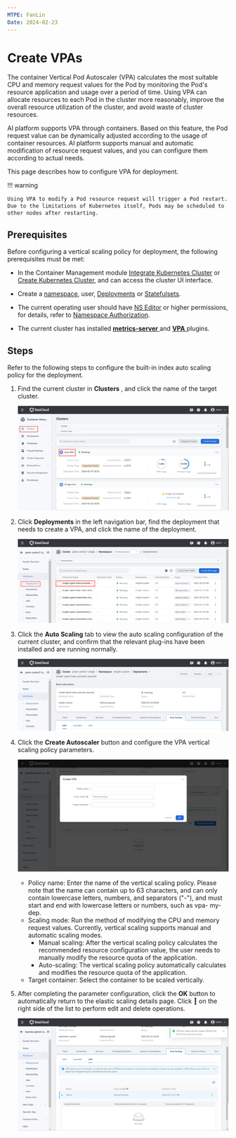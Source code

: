 ```yaml
---
MTPE: FanLin
Date: 2024-02-23
---
```


# Create VPAs

The container Vertical Pod Autoscaler (VPA) calculates the most suitable CPU and memory request values ​​for the Pod by monitoring the Pod's resource application and usage over a period of time. Using VPA can allocate resources to each Pod in the cluster more reasonably, improve the overall resource utilization of the cluster, and avoid waste of cluster resources.

AI platform supports VPA through containers. Based on this feature, the Pod request value can be dynamically adjusted according to the usage of container resources. AI platform supports manual and automatic modification of resource request values, and you can configure them according to actual needs.

This page describes how to configure VPA for deployment.

!!! warning

    Using VPA to modify a Pod resource request will trigger a Pod restart. Due to the limitations of Kubernetes itself, Pods may be scheduled to other nodes after restarting.

## Prerequisites

Before configuring a vertical scaling policy for deployment, the following prerequisites must be met:

- In the Container Management module [Integrate Kubernetes Cluster](../clusters/integrate-cluster.md) or [Create Kubernetes Cluster](../clusters/create-cluster.md), and can access the cluster UI interface.

- Create a [namespace](../namespaces/createns.md), user, [Deployments](../workloads/create-deployment.md) or [Statefulsets](../workloads/create-statefulset.md).

- The current operating user should have [NS Editor](../permissions/permission-brief.md#ns-editor) or higher permissions, for details, refer to [Namespace Authorization](../namespaces/createns.md).

- The current cluster has installed [ __metrics-server__ ](install-metrics-server.md) and [ __VPA__ ](install-vpa.md) plugins.

## Steps

Refer to the following steps to configure the built-in index auto scaling policy for the deployment.

1. Find the current cluster in __Clusters__ , and click the name of the target cluster.

    ![Clusters](../images/deploy01.png)

2. Click __Deployments__ in the left navigation bar, find the deployment that needs to create a VPA, and click the name of the deployment.

    ![Deployments](../images/createScale.png)

3. Click the __Auto Scaling__ tab to view the auto scaling configuration of the current cluster, and confirm that the relevant plug-ins have been installed and are running normally.

    ![VPA](../images/createVpaScale.png)

4. Click the __Create Autoscaler__ button and configure the VPA vertical scaling policy parameters.

    ![Create Autoscaler](../images/createVpaScale01.png)

    - Policy name: Enter the name of the vertical scaling policy. Please note that the name can contain up to 63 characters, and can only contain lowercase letters, numbers, and separators ("-"), and must start and end with lowercase letters or numbers, such as vpa- my-dep.
    - Scaling mode: Run the method of modifying the CPU and memory request values. Currently, vertical scaling supports manual and automatic scaling modes.
        - Manual scaling: After the vertical scaling policy calculates the recommended resource configuration value, the user needs to manually modify the resource quota of the application.
        - Auto-scaling: The vertical scaling policy automatically calculates and modifies the resource quota of the application.
    - Target container: Select the container to be scaled vertically.

5. After completing the parameter configuration, click the __OK__ button to automatically return to the elastic scaling details page. Click __┇__ on the right side of the list to perform edit and delete operations.

    ![Successfully Configurate](../images/createVpaScale02.png)
